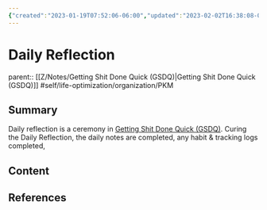 ```yaml
---
{"created":"2023-01-19T07:52:06-06:00","updated":"2023-02-02T16:38:08-06:00","title":"Daily Reflection","alias":["daily notes"],"zettelgarden":true,"zettelType":"concept","dg-publish":true,"permalink":"/z/notes/daily-reflection/","dgPassFrontmatter":true}
---
```


# Daily Reflection
parent:: [[Z/Notes/Getting Shit Done Quick (GSDQ)\|Getting Shit Done Quick (GSDQ)]]
#self/life-optimization/organization/PKM 
## Summary
Daily reflection is a ceremony in [Getting Shit Done Quick (GSDQ)](Getting%20Shit%20Done%20Quick%20(GSDQ).md). Curing the Daily Reflection, the daily notes are completed, any habit & tracking logs completed, 
## Content

## References